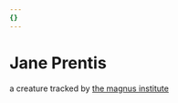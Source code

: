 ```yaml
---
{}
---
```

# Jane Prentis   
   
a creature tracked by [the magnus institute](../Organizations/the%20magnus%20institute.md)